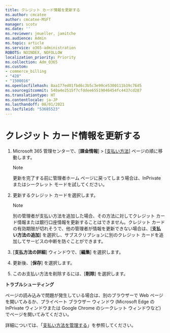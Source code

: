 ```yaml
---
title: クレジット カード情報を更新する
ms.author: cmcatee
author: cmcatee-MSFT
manager: scotv
ms.date: ''
ms.reviewer: jmueller, jamitche
ms.audience: Admin
ms.topic: article
ms.service: o365-administration
ROBOTS: NOINDEX, NOFOLLOW
localization_priority: Priority
ms.collection: Adm_O365
ms.custom:
- commerce_billing
- "428"
- "1500016"
ms.openlocfilehash: 8aa177ed01fbd6c3b5c3e99ce5300111b19c76d5
ms.sourcegitcommit: 540a4e2515f7cfddee65519046454fc4437cd287
ms.translationtype: HT
ms.contentlocale: ja-JP
ms.lasthandoff: 08/01/2021
ms.locfileid: "53685523"
---
```

# <a name="update-credit-card-information"></a>クレジット カード情報を更新する

1. Microsoft 365 管理センターで、[**課金情報**] \> [[支払い方法](https://go.microsoft.com/fwlink/p/?linkid=2018806)] ページの順に移動します。

    > [!NOTE]
    > 更新を完了する前に管理者ホーム ページに戻ってしまう場合は、InPrivate またはシークレット モードを試してください。
  
2. 更新するクレジット カードを選択します。

    > [!NOTE]
    > 別の管理者が支払い方法を追加した場合、その方法に対してクレジット カード情報または銀行口座情報を更新することはできません。クレジット カードの有効期限が切れそうで、他の管理者が情報を更新できない場合は、[**支払い方法の追加**] を選択し、サブスクリプションに別のクレジット カードを追加してサービスの中断を防ぐことができます。
  
3. [**支払方法の詳細**] ウィンドウで、[**編集**] を選択します。

4. 更新後、[**保存**] を選択します。

5. このお支払い方法を削除するには、[**削除**] を選択します。

**トラブルシューティング**

ページの読み込みで問題が発生している場合は、別のブラウザーで Web ページを開いてみるか、プライベート ブラウザー ウィンドウ (Microsoft Edge の InPrivate ウィンドウまたは Google Chrome のシークレット ウィンドウなど) でページを開いてみてください。 

詳細については、「[支払い方法を管理する](/microsoft-365/commerce/billing-and-payments/manage-payment-methods)」を参照してください。